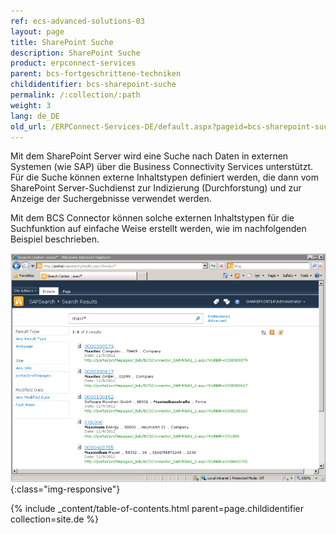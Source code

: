 ```yaml
---
ref: ecs-advanced-solutions-03
layout: page
title: SharePoint Suche
description: SharePoint Suche
product: erpconnect-services
parent: bcs-fortgeschrittene-techniken
childidentifier: bcs-sharepoint-suche
permalink: /:collection/:path
weight: 3
lang: de_DE
old_url: /ERPConnect-Services-DE/default.aspx?pageid=bcs-sharepoint-suche
---
```


Mit dem SharePoint Server wird eine Suche nach Daten in externen Systemen (wie SAP) über die Business Connectivity Services unterstützt. Für die Suche können externe Inhaltstypen definiert werden, die dann vom SharePoint Server-Suchdienst zur Indizierung (Durchforstung) und zur Anzeige der Suchergebnisse verwendet werden.

Mit dem BCS Connector können solche externen Inhaltstypen für die Suchfunktion auf einfache Weise erstellt werden, wie im nachfolgenden Beispiel beschrieben.

![BCS-Search-Results](/img/content/BCS-Search-Results.png){:class="img-responsive"}


{% include _content/table-of-contents.html parent=page.childidentifier collection=site.de %}